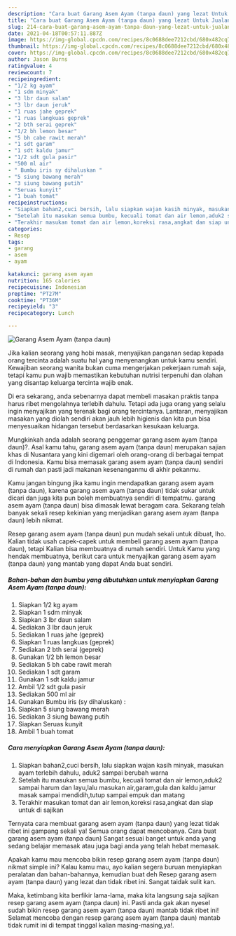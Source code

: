 ```yaml
---
description: "Cara buat Garang Asem Ayam (tanpa daun) yang lezat Untuk Jualan"
title: "Cara buat Garang Asem Ayam (tanpa daun) yang lezat Untuk Jualan"
slug: 214-cara-buat-garang-asem-ayam-tanpa-daun-yang-lezat-untuk-jualan
date: 2021-04-18T00:57:11.887Z
image: https://img-global.cpcdn.com/recipes/8c0688dee7212cbd/680x482cq70/garang-asem-ayam-tanpa-daun-foto-resep-utama.jpg
thumbnail: https://img-global.cpcdn.com/recipes/8c0688dee7212cbd/680x482cq70/garang-asem-ayam-tanpa-daun-foto-resep-utama.jpg
cover: https://img-global.cpcdn.com/recipes/8c0688dee7212cbd/680x482cq70/garang-asem-ayam-tanpa-daun-foto-resep-utama.jpg
author: Jason Burns
ratingvalue: 4
reviewcount: 7
recipeingredient:
- "1/2 kg ayam"
- "1 sdm minyak"
- "3 lbr daun salam"
- "3 lbr daun jeruk"
- "1 ruas jahe geprek"
- "1 ruas langkuas geprek"
- "2 bth serai geprek"
- "1/2 bh lemon besar"
- "5 bh cabe rawit merah"
- "1 sdt garam"
- "1 sdt kaldu jamur"
- "1/2 sdt gula pasir"
- "500 ml air"
- " Bumbu iris sy dihaluskan "
- "5 siung bawang merah"
- "3 siung bawang putih"
- "Seruas kunyit"
- "1 buah tomat"
recipeinstructions:
- "Siapkan bahan2,cuci bersih, lalu siapkan wajan kasih minyak, masukan ayam terlebih dahulu, aduk2 sampai berubah warna"
- "Setelah itu masukan semua bumbu, kecuali tomat dan air lemon,aduk2 sampai harum dan layu,lalu masukan air,garam,gula dan kaldu jamur masak sampai mendidih,tutup sampai empuk dan matang"
- "Terakhir masukan tomat dan air lemon,koreksi rasa,angkat dan siap untuk di sajikan"
categories:
- Resep
tags:
- garang
- asem
- ayam

katakunci: garang asem ayam 
nutrition: 165 calories
recipecuisine: Indonesian
preptime: "PT27M"
cooktime: "PT36M"
recipeyield: "3"
recipecategory: Lunch

---
```



![Garang Asem Ayam (tanpa daun)](https://img-global.cpcdn.com/recipes/8c0688dee7212cbd/680x482cq70/garang-asem-ayam-tanpa-daun-foto-resep-utama.jpg)

Jika kalian seorang yang hobi masak, menyajikan panganan sedap kepada orang tercinta adalah suatu hal yang menyenangkan untuk kamu sendiri. Kewajiban seorang  wanita bukan cuma mengerjakan pekerjaan rumah saja, tetapi kamu pun wajib memastikan kebutuhan nutrisi terpenuhi dan olahan yang disantap keluarga tercinta wajib enak.

Di era  sekarang, anda sebenarnya dapat membeli masakan praktis tanpa harus ribet mengolahnya terlebih dahulu. Tetapi ada juga orang yang selalu ingin menyajikan yang terenak bagi orang tercintanya. Lantaran, menyajikan masakan yang diolah sendiri akan jauh lebih higienis dan kita pun bisa menyesuaikan hidangan tersebut berdasarkan kesukaan keluarga. 



Mungkinkah anda adalah seorang penggemar garang asem ayam (tanpa daun)?. Asal kamu tahu, garang asem ayam (tanpa daun) merupakan sajian khas di Nusantara yang kini digemari oleh orang-orang di berbagai tempat di Indonesia. Kamu bisa memasak garang asem ayam (tanpa daun) sendiri di rumah dan pasti jadi makanan kesenanganmu di akhir pekanmu.

Kamu jangan bingung jika kamu ingin mendapatkan garang asem ayam (tanpa daun), karena garang asem ayam (tanpa daun) tidak sukar untuk dicari dan juga kita pun boleh membuatnya sendiri di tempatmu. garang asem ayam (tanpa daun) bisa dimasak lewat beragam cara. Sekarang telah banyak sekali resep kekinian yang menjadikan garang asem ayam (tanpa daun) lebih nikmat.

Resep garang asem ayam (tanpa daun) pun mudah sekali untuk dibuat, lho. Kalian tidak usah capek-capek untuk membeli garang asem ayam (tanpa daun), tetapi Kalian bisa membuatnya di rumah sendiri. Untuk Kamu yang hendak membuatnya, berikut cara untuk menyajikan garang asem ayam (tanpa daun) yang mantab yang dapat Anda buat sendiri.

<!--inarticleads1-->

##### Bahan-bahan dan bumbu yang dibutuhkan untuk menyiapkan Garang Asem Ayam (tanpa daun):

1. Siapkan 1/2 kg ayam
1. Siapkan 1 sdm minyak
1. Siapkan 3 lbr daun salam
1. Sediakan 3 lbr daun jeruk
1. Sediakan 1 ruas jahe (geprek)
1. Siapkan 1 ruas langkuas (geprek)
1. Sediakan 2 bth serai (geprek)
1. Gunakan 1/2 bh lemon besar
1. Sediakan 5 bh cabe rawit merah
1. Sediakan 1 sdt garam
1. Gunakan 1 sdt kaldu jamur
1. Ambil 1/2 sdt gula pasir
1. Sediakan 500 ml air
1. Gunakan  Bumbu iris (sy dihaluskan) :
1. Siapkan 5 siung bawang merah
1. Sediakan 3 siung bawang putih
1. Siapkan Seruas kunyit
1. Ambil 1 buah tomat




<!--inarticleads2-->

##### Cara menyiapkan Garang Asem Ayam (tanpa daun):

1. Siapkan bahan2,cuci bersih, lalu siapkan wajan kasih minyak, masukan ayam terlebih dahulu, aduk2 sampai berubah warna
1. Setelah itu masukan semua bumbu, kecuali tomat dan air lemon,aduk2 sampai harum dan layu,lalu masukan air,garam,gula dan kaldu jamur masak sampai mendidih,tutup sampai empuk dan matang
1. Terakhir masukan tomat dan air lemon,koreksi rasa,angkat dan siap untuk di sajikan




Ternyata cara membuat garang asem ayam (tanpa daun) yang lezat tidak ribet ini gampang sekali ya! Semua orang dapat mencobanya. Cara buat garang asem ayam (tanpa daun) Sangat sesuai banget untuk anda yang sedang belajar memasak atau juga bagi anda yang telah hebat memasak.

Apakah kamu mau mencoba bikin resep garang asem ayam (tanpa daun) nikmat simple ini? Kalau kamu mau, ayo kalian segera buruan menyiapkan peralatan dan bahan-bahannya, kemudian buat deh Resep garang asem ayam (tanpa daun) yang lezat dan tidak ribet ini. Sangat taidak sulit kan. 

Maka, ketimbang kita berfikir lama-lama, maka kita langsung saja sajikan resep garang asem ayam (tanpa daun) ini. Pasti anda gak akan nyesel sudah bikin resep garang asem ayam (tanpa daun) mantab tidak ribet ini! Selamat mencoba dengan resep garang asem ayam (tanpa daun) mantab tidak rumit ini di tempat tinggal kalian masing-masing,ya!.

